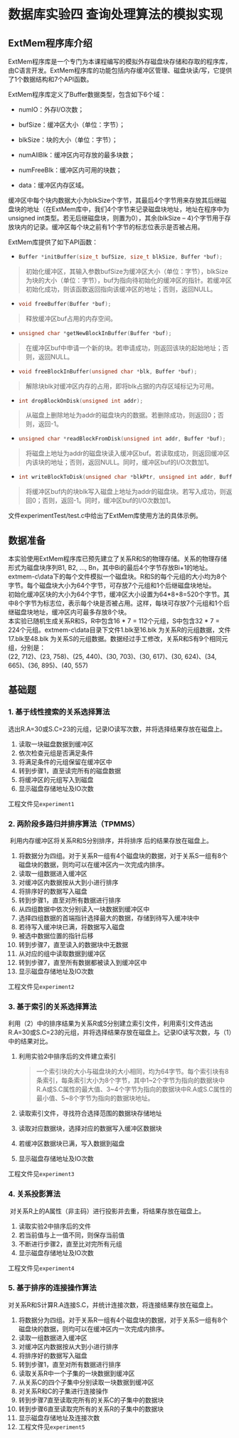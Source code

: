 # 数据库实验四 查询处理算法的模拟实现

## ExtMem程序库介绍

ExtMem程序库是一个专门为本课程编写的模拟外存磁盘块存储和存取的程序库，由C语言开发。ExtMem程序库的功能包括内存缓冲区管理、磁盘块读/写，它提供了1个数据结构和7个API函数。

ExtMem程序库定义了Buffer数据类型，包含如下6个域：

* numIO：外存I/O次数；  

* bufSize：缓冲区大小（单位：字节）；

* blkSize：块的大小（单位：字节）；

* numAllBlk：缓冲区内可存放的最多块数；

* numFreeBlk：缓冲区内可用的块数；

* data：缓冲区内存区域。

缓冲区中每个块内数据大小为blkSize个字节，其最后4个字节用来存放其后继磁盘块的地址（在ExtMem库中，我们4个字节来记录磁盘块地址，地址在程序中为unsigned int类型。若无后继磁盘块，则置为0），其余(blkSize – 4)个字节用于存放块内的记录。缓冲区每个块之前有1个字节的标志位表示是否被占用。

ExtMem库提供了如下API函数：

* ```c
  Buffer *initBuffer(size_t bufSize, size_t blkSize, Buffer *buf);
  ```

> 初始化缓冲区，其输入参数bufSize为缓冲区大小（单位：字节），blkSize为块的大小（单位：字节），buf为指向待初始化的缓冲区的指针。若缓冲区初始化成功，则该函数返回指向该缓冲区的地址；否则，返回NULL。

* ```c
  void freeBuffer(Buffer *buf);
  ```

> 释放缓冲区buf占用的内存空间。

* ```c
  unsigned char *getNewBlockInBuffer(Buffer *buf);
  ```

> 在缓冲区buf中申请一个新的块。若申请成功，则返回该块的起始地址；否则，返回NULL。

* ```c
  void freeBlockInBuffer(unsigned char *blk, Buffer *buf);
  ```

> 解除块blk对缓冲区内存的占用，即将blk占据的内存区域标记为可用。

* ```c
  int dropBlockOnDisk(unsigned int addr);
  ```

> 从磁盘上删除地址为addr的磁盘块内的数据。若删除成功，则返回0；否则，返回-1。

* ```c
  unsigned char *readBlockFromDisk(unsigned int addr, Buffer *buf);
  ```

> 将磁盘上地址为addr的磁盘块读入缓冲区buf。若读取成功，则返回缓冲区内该块的地址；否则，返回NULL。同时，缓冲区buf的I/O次数加1。

* ```c
  int writeBlockToDisk(unsigned char *blkPtr, unsigned int addr, Buffer *buf);
  ```

> 将缓冲区buf内的块blk写入磁盘上地址为addr的磁盘块。若写入成功，则返回0；否则，返回-1。同时，缓冲区buf的I/O次数加1。

文件experimentTest/test.c中给出了ExtMem库使用方法的具体示例。

## 数据准备

本实验使用ExtMem程序库已预先建立了关系R和S的物理存储。关系的物理存储形式为磁盘块序列B1, B2, …, Bn，其中Bi的最后4个字节存放Bi+1的地址。  
extmem-c\data下的每个文件模拟一个磁盘块。R和S的每个元组的大小均为8个字节。每个磁盘块大小为64个字节，可存放7个元组和1个后继磁盘块地址。  
初始化缓冲区块的大小为64个字节，缓冲区大小设置为64*8+8=520个字节。其中8个字节为标志位，表示每个块是否被占用。这样，每块可存放7个元组和1个后继磁盘块地址，缓冲区内可最多存放8个块。  
本实验已随机生成关系R和S，R中包含16 * 7 = 112个元组，S中包含32 * 7 = 224个元组。extmem-c\data目录下文件1.blk至16.blk 为关系R的元组数据，文件17.blk至48.blk 为关系S的元组数据。数据经过手工修改，关系R和S有9个相同元组，分别是：  
(22, 712)、(23, 758)、(25, 440)、(30, 703)、(30, 617)、(30, 624)、(34, 665)、(36, 895)、(40, 557)

## 基础题

### 1. 基于线性搜索的关系选择算法

​		选出R.A=30或S.C=23的元组，记录IO读写次数，并将选择结果存放在磁盘上。

1. 读取一块磁盘数据到缓冲区
2. 依次检查元组是否满足条件
3. 将满足条件的元组保留在缓冲区中
4. 转到步骤1，直至读完所有的磁盘数据
5. 将缓冲区的元组写入到磁盘
6. 显示磁盘存储地址及IO次数

工程文件见`experiment1`

### 2. 两阶段多路归并排序算法（TPMMS）

​		利用内存缓冲区将关系R和S分别排序，并将排序 后的结果存放在磁盘上。

1. 将数据分为四组。对于关系R一组有4个磁盘块的数据，对于关系S一组有8个磁盘块的数据，则均可以在缓冲区内一次完成内排序。
2. 读取一组数据进入缓冲区
3. 对缓冲区内数据按从大到小进行排序
4. 将排序好的数据写入磁盘
5. 转到步骤1，直至对所有数据进行排序
6. 从四组数据中依次分别读入一块数据到缓冲区中
7. 选择四组数据的首端指针选择最大的数据，存储到待写入缓冲块中
8. 若待写入缓冲块已满，将数据写入磁盘
9. 被选中数据位置的指针后移
10. 转到步骤7，直至读入的数据块中无数据
11. 从对应的组中读取数据到缓冲区
12. 转到步骤7，直至所有数据都被读入到缓冲区中
13. 显示磁盘存储地址及IO次数

工程文件见`experiment2`

### 3. 基于索引的关系选择算法

​		利用（2）中的排序结果为关系R或S分别建立索引文件，利用索引文件选出R.A=30或S.C=23的元组，并将选择结果存放在磁盘上。记录IO读写次数，与（1）中的结果对比。

1. 利用实验2中排序后的文件建立索引

   > ​		一个索引块的大小与磁盘块的大小相同，均为64字节。每个索引块有8条索引，每条索引大小为8个字节，其中1~2个字节为指向的数据块中R.A或S.C属性的最大值、3~4个字节为指向的数据块中R.A或S.C属性的最小值、5~8个字节为指向的数据块地址。

2. 读取索引文件，寻找符合选择范围的数据块存储地址

3. 读取对应数据块，选择对应的数据写入缓冲区数据块

4. 若缓冲区数据块已满，写入数据到磁盘

5. 显示磁盘存储地址及IO次数

工程文件见`experiment3`

### 4. 关系投影算法

​		对关系R上的A属性（非主码）进行投影并去重，将结果存放在磁盘上。

1. 读取实验2中排序后的文件
2. 若当前值与上一值不同，则保存当前值
3. 不断进行步骤2，直至比对完所有元组
4. 显示磁盘存储地址及IO次数

工程文件见`experiment4`

### 5. 基于排序的连接操作算法

​		对关系R和S计算R.A连接S.C，并统计连接次数，将连接结果存放在磁盘上。

1. 将数据分为四组。对于关系R一组有4个磁盘块的数据，对于关系S一组有8个磁盘块的数据，则均可以在缓冲区内一次完成内排序。
2. 读取一组数据进入缓冲区
3. 对缓冲区内数据按从大到小进行排序
4. 将排序好的数据写入磁盘
5. 转到步骤1，直至对所有数据进行排序
6. 读取关系R中一个子集的一块数据到缓冲区
7. 从关系C的四个子集中分别读取一块数据到缓冲区
8. 对关系R和C的子集进行连接操作
9. 转到步骤7直至读取完所有的关系C的子集中的数据块
10. 转到步骤6直至读取完所有的关系R的子集中的数据块
11. 显示磁盘存储地址及连接次数
12. 工程文件见`experiment5`